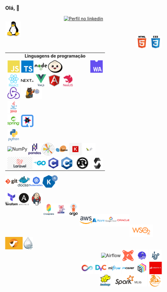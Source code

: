 


### Olá, 👋


<div align="center"> 
<a href="https://www.linkedin.com/in/jdiasneto/" target="_blank"><img src="https://img.shields.io/badge/-LinkedIn-%230077B5?style=for-the-badge&logo=linkedin&logoColor=white" target="_blank" title="Perfil no linkedin" ></a> 
</div>
<div>
<img align="left" title="Linux" height="50" src="https://raw.githubusercontent.com/devicons/devicon/master/icons/linux/linux-original.svg" />

</div>
  <br />
  
  ##


          
<div style="display:inline">
         
  <div align="right">
    <img align="center" title="HTML 5" height="40" src="https://raw.githubusercontent.com/devicons/devicon/master/icons/html5/html5-original-wordmark.svg">
    <img align="center" title="CSS 3" height="40" src="https://raw.githubusercontent.com/devicons/devicon/master/icons/css3/css3-original-wordmark.svg">
    <table>
    <tr><td align="center"><b>Linguagens de programação</b></td></tr>
    <tr>
    <td>
    <img align="center" title="JavaScript" height="40" src="https://raw.githubusercontent.com/devicons/devicon/master/icons/javascript/javascript-plain.svg">
    <img align="center" title="TypeScript" height="40" src="https://raw.githubusercontent.com/devicons/devicon/master/icons/typescript/typescript-plain.svg">
    <img align="center" title="Node" height="40" src="https://raw.githubusercontent.com/devicons/devicon/master/icons/nodejs/nodejs-original-wordmark.svg" />
    <img align="center" title="Bun" height="40" src="https://raw.githubusercontent.com/JJDSNT/JJDSNT/main/icons/bun.svg" />
    <img align="right" title="WebAssembly" height="40" src="https://raw.githubusercontent.com/carlosbaraza/web-assembly-logo/master/dist/icon/web-assembly-icon.svg" />
    </td>
    </tr>
    <tr>
    <td>
    <img align="center" title="React" height="40" src="https://raw.githubusercontent.com/devicons/devicon/master/icons/react/react-original-wordmark.svg">
    <img align="center" title="Next" height="40" src="https://raw.githubusercontent.com/devicons/devicon/master/icons/nextjs/nextjs-original-wordmark.svg" />      
    <img align="center" title="Vue" height="40" src="https://raw.githubusercontent.com/devicons/devicon/master/icons/vuejs/vuejs-original-wordmark.svg">
    <img align="center" title="Angular" height="40" src="https://raw.githubusercontent.com/devicons/devicon/master/icons/angularjs/angularjs-original.svg">
    <img align="center" title="Nest" height="40" src="https://raw.githubusercontent.com/JJDSNT/JJDSNT/main/icons/nestjs.jpg">
      <br />
    <img align="center" title="Redux" height="40" src="https://raw.githubusercontent.com/devicons/devicon/master/icons/redux/redux-original.svg">
    <img align="center" title="Zustand" height="40" src="https://raw.githubusercontent.com/JJDSNT/JJDSNT/main/icons/zustand.png" />
    </td>
    </tr>
    <tr><td>
    <img align="center" title="JAVA" height="40" src="https://raw.githubusercontent.com/devicons/devicon/master/icons/java/java-original-wordmark.svg">
    </td></tr>
    <tr><td>
    <img align="center" title="Spring" height="40" src="https://raw.githubusercontent.com/devicons/devicon/master/icons/spring/spring-original-wordmark.svg">
    <img align="center" title="Quarkus" height="40" src="https://raw.githubusercontent.com/github/explore/4a0bdb9141afd8d9be5d6b8d6b22eb40be88f665/topics/quarkus/quarkus.png">
    </td></tr>
    <tr><td>
    <img align="center" title="Python" height="40" src="https://raw.githubusercontent.com/devicons/devicon/master/icons/python/python-original-wordmark.svg">
    </td></tr>
    <tr><td>
    <img align="center" title="NumPy" height="40" src="https://cdn.jsdelivr.net/gh/devicons/devicon/icons/numpy/numpy-original-wordmark.svg">
    <img align="center" title="Pandas" height="40" src="https://raw.githubusercontent.com/devicons/devicon/master/icons/pandas/pandas-original-wordmark.svg">
    <img align="center" title="Matplotlib" height="40" src="https://raw.githubusercontent.com/JJDSNT/JJDSNT/main/icons/matplotlib.png">
    <img align="center" title="Scikit-learn" height="40" src="https://raw.githubusercontent.com/github/explore/80688e429a7d4ef2fca1e82350fe8e3517d3494d/topics/scikit-learn/scikit-learn.png">
    <img align="center" title="Keras" height="40" src="https://raw.githubusercontent.com/JJDSNT/JJDSNT/main/icons/keras.png">
    <img align="center" title="LangChain" height="40" src="https://raw.githubusercontent.com/JJDSNT/JJDSNT/main/icons/langchain.png">
    </td></tr>
    <tr><td>
    <img align="center" title="Laravel" height="40" src="https://raw.githubusercontent.com/JJDSNT/JJDSNT/main/icons/laravel.png">
    <img align="center" title="Go" height="40" src="https://raw.githubusercontent.com/devicons/devicon/master/icons/go/go-original-wordmark.svg">
    <img align="center" title="C" height="40" src="https://raw.githubusercontent.com/JJDSNT/JJDSNT/main/icons/c-programming.png">
    <img align="center" title="C++" height="40" src="https://raw.githubusercontent.com/JJDSNT/JJDSNT/main/icons/cmaismais.png">
    <img align="center" title="Rust" height="40" src="https://raw.githubusercontent.com/JJDSNT/JJDSNT/main/icons/rust.jpg">
    <img align="center" title="Solidity" height="35" src="https://raw.githubusercontent.com/devicons/devicon/master/icons/solidity/solidity-original.svg">
    </td></tr>
    </table>          
  </div>
  
  <img align="left" title="Git" height="40" src="https://raw.githubusercontent.com/devicons/devicon/master/icons/git/git-original-wordmark.svg" />
  <img align="left" title="Docker" height="40" src="https://raw.githubusercontent.com/devicons/devicon/master/icons/docker/docker-original-wordmark.svg" />
  <img align="left" title="Kubernetes" height="40" src="https://raw.githubusercontent.com/devicons/devicon/master/icons/kubernetes/kubernetes-plain-wordmark.svg" />
  <img align="center" title="Knative" height="40" src="https://raw.githubusercontent.com/JJDSNT/JJDSNT/main/icons/knative-logo-rgb.png">
  <br />
  <br />
  <img align="left" title="Terraform" height="40" src="https://raw.githubusercontent.com/devicons/devicon/master/icons/terraform/terraform-original-wordmark.svg" />
  <img align="left" title="Ansible" height="40" src="https://raw.githubusercontent.com/devicons/devicon/master/icons/ansible/ansible-original-wordmark.svg" />
  <img align="left" title="Jenkins" height="40" src="https://raw.githubusercontent.com/devicons/devicon/master/icons/jenkins/jenkins-original.svg" />
  <br />
  <br />
  <img align="left" title="Crossplane" height="40" src="https://raw.githubusercontent.com/JJDSNT/JJDSNT/main/icons/crossplane.png">
  <img align="left" title="Tekton" height="40" src="https://raw.githubusercontent.com/JJDSNT/JJDSNT/main/icons/tekton.png">
  <img align="left" title="ArgoCD" height="40" src="https://raw.githubusercontent.com/devicons/devicon/master/icons/argocd/argocd-original-wordmark.svg" />
  <br />
  <br />
  <img align="left" title="AWS" height="40" src="https://raw.githubusercontent.com/devicons/devicon/master/icons/amazonwebservices/amazonwebservices-original-wordmark.svg" />
  <img align="left" title="Azure" height="40" src="https://raw.githubusercontent.com/devicons/devicon/master/icons/azure/azure-original-wordmark.svg" />
  <img align="left" title="GCP" height="40" src="https://raw.githubusercontent.com/devicons/devicon/master/icons/googlecloud/googlecloud-original-wordmark.svg" />
  <img align="left" title="OCI" height="40" src="https://raw.githubusercontent.com/devicons/devicon/master/icons/oracle/oracle-original.svg" />
  <br />
  <br />
  <img align="left" title="WSO2" height="40" src="https://raw.githubusercontent.com/JJDSNT/JJDSNT/main/icons/wso2.png">
  <img align="center" title="Apache Camel" height="40" src="https://raw.githubusercontent.com/JJDSNT/JJDSNT/main/icons/camel.png" />
  <img align="center" title="NiFi" height="40" src="https://raw.githubusercontent.com/JJDSNT/JJDSNT/main/icons/nifi.jpeg">

  <div align="right">
  <img align="center" title="Airflow" height="40" src="https://avatars.githubusercontent.com/u/33643075?s=200&v=4">
  <img align="center" title="Dbt" height="40" src="https://raw.githubusercontent.com/JJDSNT/JJDSNT/main/icons/dbt.png">
  <img align="center" title="Dagster" height="40" src="https://raw.githubusercontent.com/JJDSNT/JJDSNT/main/icons/dagster.png">
  <img align="center" title="Hop" height="40" src="https://raw.githubusercontent.com/JJDSNT/JJDSNT/main/icons/hop.png">
  <br />
  <img align="center" title="CML" height="40" src="https://raw.githubusercontent.com/JJDSNT/JJDSNT/main/icons/cml.jpg">
  <img align="center" title="DVC" height="40" src="https://raw.githubusercontent.com/JJDSNT/JJDSNT/main/icons/dvc.png">
  <img align="center" title="MLFlow" height="40" src="https://raw.githubusercontent.com/JJDSNT/JJDSNT/main/icons/mlflow.png">
  <img align="center" title="Pycaret" height="40" src="https://raw.githubusercontent.com/JJDSNT/JJDSNT/main/icons/pycaret.png">
  <img align="center" title="BentoML" height="40" src="https://raw.githubusercontent.com/JJDSNT/JJDSNT/main/icons/bentoml.png">
  <img align="center" title="Evidently" height="40" src="https://raw.githubusercontent.com/JJDSNT/JJDSNT/main/icons/evidently.png">
  <br />
  <img align="center" title="Hadoop" height="40" src="https://raw.githubusercontent.com/JJDSNT/JJDSNT/main/icons/hadoop2.png">
  <img align="center" title="Spark" height="40" src="https://raw.githubusercontent.com/JJDSNT/JJDSNT/main/icons/spark.png">
  <img align="center" title="Kylin" height="40" src="https://raw.githubusercontent.com/JJDSNT/JJDSNT/main/icons/kylin.png">
  </div>
  
  </div> 
